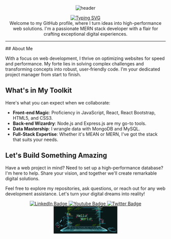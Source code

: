<div align="center">
<img src="header.gif" alt="header" height="150" width="900" />
 
<a href="https://git.io/typing-svg"><img src="https://readme-typing-svg.demolab.com?font=Playpen+Sans&weight=500&size=30&pause=1000&color=3B7B9C&repeat=false&random=false&width=480&lines=Hey+there%F0%9F%91%8B%2C+I'm+Hamza+Guetoui!" alt="Typing SVG" /></a><br/>
Welcome to my GitHub profile, where I turn ideas into high-performance web solutions. I'm a passionate MERN stack developer with a flair for crafting exceptional digital experiences.  
<hr/>

<div align="left">
## About Me

With a focus on web development, I thrive on optimizing websites for speed and performance. My forte lies in solving complex challenges and transforming concepts into robust, user-friendly code. I'm your dedicated project manager from start to finish.

## What's in My Toolkit

Here's what you can expect when we collaborate:

- **Front-end Magic**: Proficiency in JavaScript, React, React Bootstrap, HTML5, and CSS3.
- **Back-end Wizardry**: Node.js and Express.js are my go-to tools.
- **Data Mastership**: I wrangle data with MongoDB and MySQL.
- **Full-Stack Expertise**: Whether it's MEAN or MERN, I've got the stack that suits your needs.

## Let's Build Something Amazing

Have a web project in mind? Need to set up a high-performance database? I'm here to help. Share your vision, and together we'll create remarkable digital solutions.

Feel free to explore my repositories, ask questions, or reach out for any web development assistance. Let's turn your digital dreams into reality!
 </div>
<div id="badges" >
  <a href="https://www.linkedin.com/in/hamza-guetioui/" target="blank">
    <img src="https://img.shields.io/badge/LinkedIn-blue?style=for-the-badge&logo=linkedin&logoColor=white" alt="LinkedIn Badge"/>
  </a>
  <a href="your-youtube-URL" target="blank">
    <img src="https://img.shields.io/badge/YouTube-red?style=for-the-badge&logo=youtube&logoColor=white" alt="Youtube Badge"/>
  </a>
  <a href="https://twitter.com/GuetiouiHamza" target="blank">
    <img src="https://img.shields.io/badge/Twitter-blue?style=for-the-badge&logo=twitter&logoColor=white" alt="Twitter Badge"/>
  </a>
</div >
  <img src="ezgif.com-crop (1).gif" alt="Hello World !" width="200"/>
</div>
</div>
